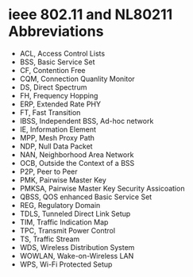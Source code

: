 # ieee 802.11 and NL80211 Abbreviations

 - ACL, Access Control Lists
 - BSS, Basic Service Set
 - CF, Contention Free
 - CQM, Connection Quanlity Monitor
 - DS, Direct Spectrum
 - FH, Frequency Hopping
 - ERP, Extended Rate PHY
 - FT, Fast Transition
 - IBSS, Independent BSS, Ad-hoc network
 - IE, Information Element
 - MPP, Mesh Proxy Path
 - NDP, Null Data Packet
 - NAN, Neighborhood Area Network
 - OCB, Outside the Context of a BSS
 - P2P, Peer to Peer
 - PMK, Pairwise Master Key
 - PMKSA, Pairwise Master Key Security Assicoation
 - QBSS, QOS enhanced Basic Service Set
 - REG, Regulatory Domain
 - TDLS, Tunneled Direct Link Setup
 - TIM, Traffic Indication Map 
 - TPC, Transmit Power Control
 - TS, Traffic Stream
 - WDS, Wireless Distribution System
 - WOWLAN, Wake-on-Wireless LAN
 - WPS, Wi-Fi Protected Setup
